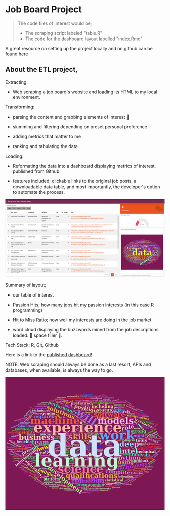 # Job Board Project

> The code files of interest would be;
>  - The scraping script labeled "table.R" 
>  - The code for the dashboard layout labelled "index.Rmd"


A great resource on setting up the project locally and on github can be found [here](https://www.r-bloggers.com/2020/09/deploying-flexdashboard-on-github-pages/)


## About the ETL project,



Extracting: 

- Web scraping a job board's website  and loading its HTML to my local environment.



Transforming: 

- parsing the content and grabbing elements of interest 🎣 

- skimming and filtering depending on preset personal preference 

- adding metrics that matter to me

- ranking and tabulating the data



Loading:

- Reformating the data into a dashboard displaying metrics of interest, published from Github.

- features included; clickable links to the original job posts, a downloadable data table, and most importantly, the developer's option to automate the process.

![dashboard](https://github.com/PeterTOC/flexdashboard/blob/master/docs/dashboard-20220512110924-1920x941.png)


Summary of layout;

- our table of interest

- Passion Hits; how many jobs hit my passion interests (in this case R programming)

- Hit to Miss Ratio; how well my interests are doing in the job market

- word cloud displaying the buzzwords mined from the job descriptions loaded. 🤭 space filler 🤫.

Tech Stack: R, Git, Github

Here is a link to the [published dashboard!](https://petertoc.github.io/flexdashboard/)

NOTE: Web scraping should always be done as a last resort, APIs and databases, when available, is always the way to go.

![wordcloud](https://github.com/PeterTOC/flexdashboard/blob/master/docs/webshot.png)
